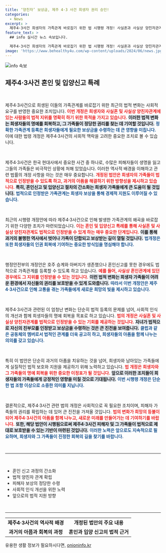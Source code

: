 ```yaml
---
title: ‘양친자’ 보상금, 제주 4·3 사건 희생자 권리 승인!
categories:
  - News
excerpt: >
  제주4·3사건 희생자의 가족관계 바로잡기 위한 법 시행령 개정! 사실혼과 사실상 양친자관계 인정, 국가는 유족 보상금 지급을 보장합니다. 변화를 만들어 낼 기회를 놓치지 마세요!
feature_text: >
  ## info 실시간 뉴스 속보입니다.

  제주4·3사건 희생자의 가족관계 바로잡기 위한 법 시행령 개정! 사실혼과 사실상 양친자관계 인정, 국가는 유족 보상금 지급을 보장합니다. 변화를 만들어 낼 기회를 놓치지 마세요!
image: 'https://www.behealthy4u.com/wp-content/uploads/2024/06/news.jpg'
---
```


<p><img src="https://www.behealthy4u.com/wp-content/uploads/2024/06/news.jpg" alt="info 속보" /></p>

<h2 data-ke-size="size26">제주4·3사건 혼인 및 입양신고 특례</h2>

<p data-ke-size="size16">&nbsp;</p>

<p>제주4·3사건으로 희생된 이들의 가족관계를 바로잡기 위한 최근의 법적 변화는 사회적 요구를 반영한 중요한 조치입니다. <b><span style="color: #ee2323;">이번 개정은 희생자와 사실혼 및 사실상 양친자관계에 있는 사람들의 법적 지위를 명확히 하기 위한 목적을 가지고 있습니다.</span></b> <b><span style="background-color: #21538527;">이러한 법적 변화는 희생자들의 명예를 회복하고, 그 가족들이 정당한 권리를 찾는 데 기여할 것입니다.</span></b> <b><span style="color: #1a5490;">정확한 가족관계 등록은 희생자들에게 필요한 보상금을 수령하는 데 큰 영향을 미칩니다.</span></b> 이에 대한 법령 개정은 제주4·3사건의 사회적 맥락을 고려한 중요한 조치로 볼 수 있습니다.</p>

<p data-ke-size="size16">&nbsp;</p>

<p>제주4·3사건은 한국 현대사에서 중요한 사건 중 하나로, 수많은 피해자들이 생명을 잃고 그들의 가족들은 비극적인 상황에 처해 있었습니다. 이러한 역사적 배경을 이해하고 관련 법률의 개정 사항을 아는 것은 매우 중요합니다. <b><span style="color: #ee2323;">개정된 법안은 희생자의 가족들이 법적으로 인정받을 수 있도록 하고, 과거의 아픔을 해결하기 위한 방향성을 제시하고 있습니다.</span></b> <b><span style="background-color: #21538527;">특히, 혼인신고 및 입양신고 절차의 간소화는 희생자 가족들에게 큰 도움이 될 것입니다.</span></b> <b><span style="color: #1a5490;">법적으로 인정받은 가족관계는 희생자 보상을 통해 경제적 지원도 이루어질 수 있습니다.</span></b></p>

<p data-ke-size="size16">&nbsp;</p>

<p>최근의 시행령 개정안에 따라 제주4·3사건으로 인해 발생한 가족관계의 왜곡을 바로잡기 위한 다양한 조치가 마련되었습니다. <b><span style="color: #ee2323;">이는 혼인 및 입양신고 특례를 통해 사실혼 및 사실상 양친자관계도 법적으로 인정받을 수 있게 하는 매우 중요한 단계입니다.</span></b> <b><span style="background-color: #21538527;">이를 통해 과거의 불행한 역사에서 벗어나 가족이 단합되고 보상받는 길이 열릴 것입니다.</span></b> <b><span style="color: #1a5490;">법개정은 또한 희생자들의 인권 회복에 기여하는 중요한 방식임을 명심해야 합니다.</span></b></p>

<p data-ke-size="size16">&nbsp;</p>

<p>행정안전부의 개정안은 호주 승계와 아버지가 생존했으나 혼인신고를 못한 경우에도 법적으로 가족관계를 등록할 수 있도록 하고 있습니다. <b><span style="color: #ee2323;">예를 들어, 사실상 혼인관계에 있던 경우에도 그 지위를 인정받을 수 있는 것입니다.</span></b> <b><span style="background-color: #21538527;">이런 법적 변화는 희생자 가족들이 어려운 환경에서 자신들의 권리를 보호받을 수 있게 도와줍니다.</span></b> <b><span style="color: #1a5490;">따라서 이번 개정안은 제주4·3사건으로 인해 고통을 겪는 가족들에게 새로운 희망의 빛을 제시하고 있습니다.</span></b></p>

<p data-ke-size="size16">&nbsp;</p>

<p>제주4·3사건과 관련된 이 엄청난 변화는 단순히 법적 등록의 문제를 넘어, 사회적 인식의 개선과 함께 희생자들의 명예 회복을 목표로 하고 있습니다. <b><span style="color: #ee2323;">법의 개정은 사실혼 및 사실상 양친자관계를 법적으로 인정받을 수 있는 기회를 제공하는 것입니다.</span></b> <b><span style="background-color: #21538527;">자녀가 법적으로 자신의 친부모를 인정받고 보상금을 수령하는 것은 큰 진전을 보여줍니다.</span></b> <b><span style="color: #1a5490;">클럽과 같은 공동체의 멤버로서 법적인 관계를 더욱 공고히 하고, 희생자들의 아픔을 함께 나누는 의의를 갖고 있습니다.</span></b></p>

<p data-ke-size="size16">&nbsp;</p>

<p>특히 이 법안은 단순히 과거의 아픔을 치유하는 것을 넘어, 희생자와 남아있는 가족들에게 실질적인 법적 보호와 지원을 제공하기 위해 노력하고 있습니다. <b><span style="color: #ee2323;">법 개정은 희생자와 그 가족들의 명예 회복을 위한 중요한 이정표가 될 것입니다.</span></b> <b><span style="background-color: #21538527;">앞으로 이러한 조치들이 희생자들의 가족들에게 긍정적인 영향을 미칠 것으로 기대됩니다.</span></b> <b><span style="color: #1a5490;">이번 시행령 개정은 단순한 법 조항 이상으로 소중한 의미를 지닙니다.</span></b></p>

<p data-ke-size="size16">&nbsp;</p>

<p>결론적으로, 제주4·3사건 관련 법의 개정은 사회적으로 꼭 필요한 조치이며, 피해자 가족들의 권리를 확립하는 데 있어 큰 진전을 가져올 것입니다. <b><span style="color: #ee2323;">법의 변화가 희망의 등불이 되어 제주4·3사건의 아픔을 함께 나누고, 새로운 미래를 만들어가는 데 기여하기를 바랍니다.</span></b> <b><span style="background-color: #21538527;">또한, 해당 법안이 시행됨으로써 제주4·3사건 피해자 및 그 가족들이 법적으로 제대로 보호받을 수 있는 기반이 마련된 것입니다.</span></b> <b><span style="color: #1a5490;">이러한 노력은 앞으로도 지속적으로 필요하며, 희생자와 그 가족들이 진정한 회복의 길을 찾기를 바랍니다.</span></b></p>

<p data-ke-size="size16">&nbsp;</p>

<hr>

<p data-ke-size="size16">&nbsp;</p>

<ul>
    <li>혼인 신고 과정의 간소화</li>
    <li>법적 양친자 관계 확립</li>
    <li>피해자 보상의 정당한 수령</li>
    <li>사회적 인식 개선을 위한 노력</li>
    <li>앞으로의 법적 지원 방향</li>
</ul>

<p data-ke-size="size16">&nbsp;</p>

<hr>

<table>
    <tr>
        <td style="text-align: center; height: 17px;"><b>제주4·3사건의 역사적 배경</b></td>
        <td style="text-align: center; height: 17px;"><b>개정된 법안의 주요 내용</b></td>
    </tr>
    <tr>
        <td style="text-align: center; height: 17px;"><b>과거의 아픔과 회복의 과정</b></td>
        <td style="text-align: center; height: 17px;"><b>혼인과 입양 신고의 법적 근거</b></td>
    </tr>
</table>
유용한 생활 정보가 필요하시다면, <a href="https://onioninfo.kr" rel="dofollow">onioninfo.kr</a>


